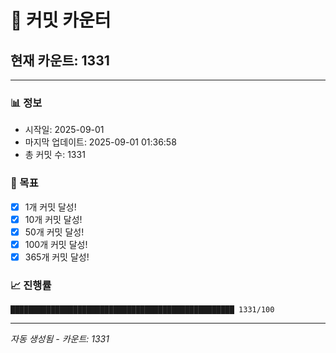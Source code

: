# 🔢 커밋 카운터

## 현재 카운트: 1331

---

### 📊 정보
- 시작일: 2025-09-01
- 마지막 업데이트: 2025-09-01 01:36:58
- 총 커밋 수: 1331

### 🎯 목표
- [x] 1개 커밋 달성!
- [x] 10개 커밋 달성!
- [x] 50개 커밋 달성!
- [x] 100개 커밋 달성!
- [x] 365개 커밋 달성!

### 📈 진행률
```
██████████████████████████████████████████████████ 1331/100
```

---
*자동 생성됨 - 카운트: 1331*
